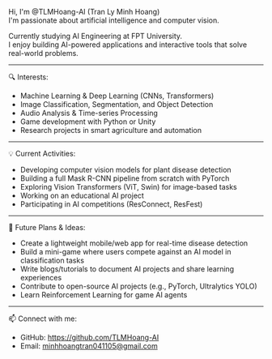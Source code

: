 Hi, I'm @TLMHoang-AI (Tran Ly Minh Hoang)  
I'm passionate about artificial intelligence and computer vision.

Currently studying AI Engineering at FPT University.  
I enjoy building AI-powered applications and interactive tools that solve real-world problems.

---

🔍 Interests:
- Machine Learning & Deep Learning (CNNs, Transformers)
- Image Classification, Segmentation, and Object Detection
- Audio Analysis & Time-series Processing
- Game development with Python or Unity
- Research projects in smart agriculture and automation

---

💡 Current Activities:
- Developing computer vision models for plant disease detection
- Building a full Mask R-CNN pipeline from scratch with PyTorch
- Exploring Vision Transformers (ViT, Swin) for image-based tasks
- Working on an educational AI project
- Participating in AI competitions (ResConnect, ResFest)

---

📌 Future Plans & Ideas:
- Create a lightweight mobile/web app for real-time disease detection
- Build a mini-game where users compete against an AI model in classification tasks
- Write blogs/tutorials to document AI projects and share learning experiences
- Contribute to open-source AI projects (e.g., PyTorch, Ultralytics YOLO)
- Learn Reinforcement Learning for game AI agents

---

📫 Connect with me:
- GitHub: https://github.com/TLMHoang-AI  
- Email: minhhoangtran041105@gmail.com  
